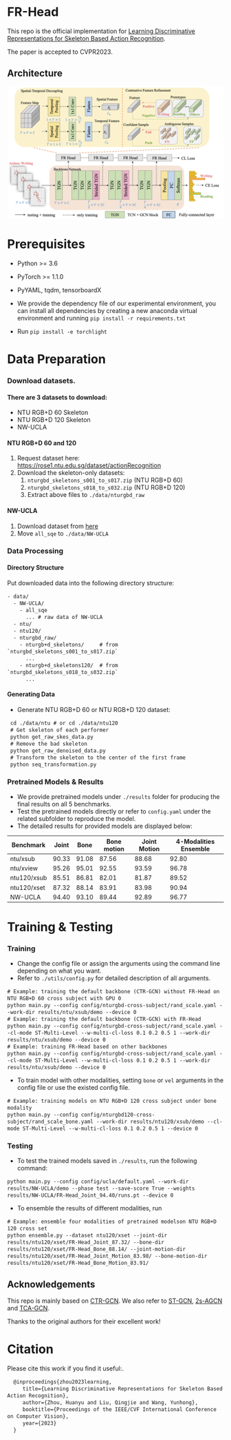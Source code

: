 # FR-Head
This repo is the official implementation for [Learning Discriminative Representations for Skeleton Based Action Recognition](https://arxiv.org/abs/2303.03729). 

The paper is accepted to CVPR2023.

## Architecture
![image](src/overview.png)
# Prerequisites

- Python >= 3.6
- PyTorch >= 1.1.0
- PyYAML, tqdm, tensorboardX

- We provide the dependency file of our experimental environment, you can install all dependencies by creating a new anaconda virtual environment and running `pip install -r requirements.txt `
- Run `pip install -e torchlight` 

# Data Preparation

### Download datasets.

#### There are 3 datasets to download:

- NTU RGB+D 60 Skeleton
- NTU RGB+D 120 Skeleton
- NW-UCLA

#### NTU RGB+D 60 and 120

1. Request dataset here: https://rose1.ntu.edu.sg/dataset/actionRecognition
2. Download the skeleton-only datasets:
   1. `nturgbd_skeletons_s001_to_s017.zip` (NTU RGB+D 60)
   2. `nturgbd_skeletons_s018_to_s032.zip` (NTU RGB+D 120)
   3. Extract above files to `./data/nturgbd_raw`

#### NW-UCLA

1. Download dataset from [here](https://www.dropbox.com/s/10pcm4pksjy6mkq/all_sqe.zip?dl=0)
2. Move `all_sqe` to `./data/NW-UCLA`

### Data Processing

#### Directory Structure

Put downloaded data into the following directory structure:

```
- data/
  - NW-UCLA/
    - all_sqe
      ... # raw data of NW-UCLA
  - ntu/
  - ntu120/
  - nturgbd_raw/
    - nturgb+d_skeletons/     # from `nturgbd_skeletons_s001_to_s017.zip`
      ...
    - nturgb+d_skeletons120/  # from `nturgbd_skeletons_s018_to_s032.zip`
      ...
```

#### Generating Data

- Generate NTU RGB+D 60 or NTU RGB+D 120 dataset:

```
 cd ./data/ntu # or cd ./data/ntu120
 # Get skeleton of each performer
 python get_raw_skes_data.py
 # Remove the bad skeleton 
 python get_raw_denoised_data.py
 # Transform the skeleton to the center of the first frame
 python seq_transformation.py
```
### Pretrained Models & Results

- We provide pretrained models under `./results` folder for producing the final results on all 5 benchmarks.
- Test the pretrained models directly or refer to `config.yaml` under the related subfolder to reproduce the model.
- The detailed results for provided models are displayed below:

| Benchmark   | Joint | Bone  | Bone motion | Joint Motion | 4-Modalities Ensemble |
|-------------|-------|-------|-------------|--------------|-----------------------|
| ntu/xsub    | 90.33 | 91.08 | 87.56       | 88.68        | 92.80                 | 
| ntu/xview   | 95.26 | 95.01 | 92.55       | 93.59        | 96.78                 |
| ntu120/xsub | 85.51 | 86.81 | 82.01       | 81.87        | 89.52                 |
| ntu120/xset | 87.32 | 88.14 | 83.91       | 83.98        | 90.94                 |
| NW-UCLA     | 94.40 | 93.10 | 89.44       | 92.89        | 96.77                 |

# Training & Testing

### Training

- Change the config file or assign the arguments using the command line depending on what you want.
- Refer to `./utils/config.py` for detailed description of all arguments.

```
# Example: training the default backbone (CTR-GCN) without FR-Head on NTU RGB+D 60 cross subject with GPU 0
python main.py --config config/nturgbd-cross-subject/rand_scale.yaml --work-dir results/ntu/xsub/demo --device 0
# Example: training the default backbone (CTR-GCN) with FR-Head
python main.py --config config/nturgbd-cross-subject/rand_scale.yaml --cl-mode ST-Multi-Level --w-multi-cl-loss 0.1 0.2 0.5 1 --work-dir results/ntu/xsub/demo --device 0
# Example: training FR-Head based on other backbones
python main.py --config config/nturgbd-cross-subject/rand_scale.yaml --cl-mode ST-Multi-Level --w-multi-cl-loss 0.1 0.2 0.5 1 --work-dir results/ntu/xsub/demo --device 0
```

- To train model with other modalities, setting `bone` or `vel` arguments in the config file or use the existed config file.

```
# Example: training models on NTU RGB+D 120 cross subject under bone modality
python main.py --config config/nturgbd120-cross-subject/rand_scale_bone.yaml --work-dir results/ntu120/xsub/demo --cl-mode ST-Multi-Level --w-multi-cl-loss 0.1 0.2 0.5 1 --device 0
```

### Testing

- To test the trained models saved in `./results`, run the following command:

```
python main.py --config config/ucla/default.yaml --work-dir results/NW-UCLA/demo --phase test --save-score True --weights results/NW-UCLA/FR-Head_Joint_94.40/runs.pt --device 0
```

- To ensemble the results of different modalities, run 
```
# Example: ensemble four modalities of pretrained modelson NTU RGB+D 120 cross set
python ensemble.py --dataset ntu120/xset --joint-dir results/ntu120/xset/FR-Head_Joint_87.32/ --bone-dir results/ntu120/xset/FR-Head_Bone_88.14/ --joint-motion-dir results/ntu120/xset/FR-Head_Joint_Motion_83.98/ --bone-motion-dir results/ntu120/xset/FR-Head_Bone_Motion_83.91/
```

## Acknowledgements

This repo is mainly based on [CTR-GCN](https://github.com/Uason-Chen/CTR-GCN). We also refer to [ST-GCN](https://github.com/yysijie/st-gcn), [2s-AGCN](https://github.com/lshiwjx/2s-AGCN) and [TCA-GCN](https://github.com/OrdinaryQin/TCA-GCN).

Thanks to the original authors for their excellent work!

# Citation

Please cite this work if you find it useful:.

      @inproceedings{zhou2023learning,
         title={Learning Discriminative Representations for Skeleton Based Action Recognition},
         author={Zhou, Huanyu and Liu, Qingjie and Wang, Yunhong},
         booktitle={Proceedings of the IEEE/CVF International Conference on Computer Vision},
         year={2023}
      }
